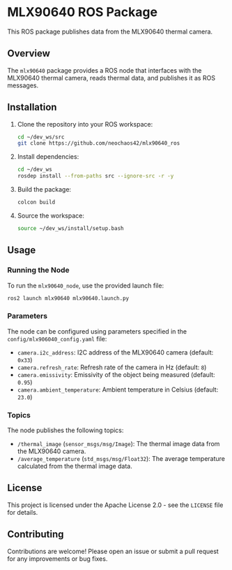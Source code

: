 # MLX90640 ROS Package

This ROS package publishes data from the MLX90640 thermal camera.

## Overview

The `mlx90640` package provides a ROS node that interfaces with the MLX90640 thermal camera, reads thermal data, and publishes it as ROS messages.

## Installation

1. Clone the repository into your ROS workspace:
    ```sh
    cd ~/dev_ws/src
    git clone https://github.com/neochaos42/mlx90640_ros
    ```

2. Install dependencies:
    ```sh
    cd ~/dev_ws
    rosdep install --from-paths src --ignore-src -r -y
    ```

3. Build the package:
    ```sh
    colcon build
    ```

4. Source the workspace:
    ```sh
    source ~/dev_ws/install/setup.bash
    ```

## Usage

### Running the Node

To run the `mlx90640_node`, use the provided launch file:
```sh
ros2 launch mlx90640 mlx90640.launch.py
```

### Parameters

The node can be configured using parameters specified in the `config/mlx906040_config.yaml` file:

- `camera.i2c_address`: I2C address of the MLX90640 camera (default: `0x33`)
- `camera.refresh_rate`: Refresh rate of the camera in Hz (default: `8`)
- `camera.emissivity`: Emissivity of the object being measured (default: `0.95`)
- `camera.ambient_temperature`: Ambient temperature in Celsius (default: `23.0`)

### Topics

The node publishes the following topics:

- `/thermal_image` (`sensor_msgs/msg/Image`): The thermal image data from the MLX90640 camera.
- `/average_temperature` (`std_msgs/msg/Float32`): The average temperature calculated from the thermal image data.

## License

This project is licensed under the Apache License 2.0 - see the `LICENSE` file for details.

## Contributing

Contributions are welcome! Please open an issue or submit a pull request for any improvements or bug fixes.
